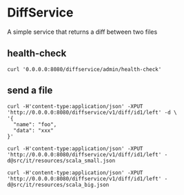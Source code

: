 # DiffService

A simple service that returns a diff between two files

## health-check

```
curl '0.0.0.0:8080/diffservice/admin/health-check'
```

## send a file

```
curl -H'content-type:application/json' -XPUT 'http://0.0.0.0:8080/diffservice/v1/diff/id1/left' -d \
'{
  "name": "foo",
  "data": "xxx"
}'
```

```
curl -H'content-type:application/json' -XPUT 'http://0.0.0.0:8080/diffservice/v1/diff/id1/left' -d@src/it/resources/scala_small.json
```

```
curl -H'content-type:application/json' -XPUT 'http://0.0.0.0:8080/diffservice/v1/diff/id1/left' -d@src/it/resources/scala_big.json
```